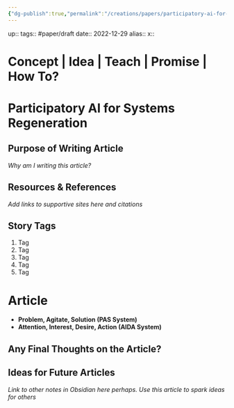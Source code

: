 ```yaml
---
{"dg-publish":true,"permalink":"/creations/papers/participatory-ai-for-systems-regeneration/"}
---
```



up:: 
tags:: #paper/draft
date:: 2022-12-29
alias:: 
x::

# Concept | Idea | Teach | Promise | How To?

# Participatory AI for Systems Regeneration



## Purpose of Writing Article
*Why am I writing this article?*



## Resources  & References
*Add links to supportive sites here and citations*


## Story Tags   
1. Tag
2. Tag
3. Tag
4. Tag
5. Tag


# Article
- **Problem, Agitate, Solution (PAS System)**
- **Attention, Interest, Desire, Action (AIDA System)**




## Any Final Thoughts on the Article?


## Ideas for Future Articles
*Link to other notes in Obsidian here perhaps. Use this article to spark ideas for others*
 
